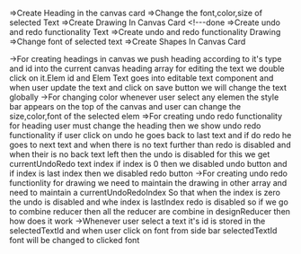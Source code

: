 <!-- ! Features -->
=>Create Heading in the canvas card
=>Change the font,color,size of selected Text
=>Create Drawing In Canvas Card <!---done
=>Create undo and redo functionality Text
=>Create undo and redo functionality Drawing
=>Change font of selected text
=>Create Shapes In Canvas Card

<!-- ! Implementation -->
->For creating headings in canvas we push heading according to it's type and id into the current canvas heading array for editing the text we double click on it.Elem id and Elem Text goes into editable text component and when user update the text and click on save button we will change the text globally
->For changing color whenever user select any elemen the style bar appears on the top of the canvas and user can change the size,color,font of the selected elem
=>For creating undo redo functionality for heading user must change the heading then we show undo redo functionality if user click on undo he goes back to last text and if do redo he goes to next text and when there is no text further than redo is disabled and when their is no back text left then the undo is disabled for this we get currentUndoRedo text index if index is 0 then we disabled undo button and if index is last index then we disabled redo button
->For creating undo redo functionlity for drawing we need to maintain the drawing in other array and need to maintain a currentUndoRedoIndex So that when the index is zero the undo is disabled and whe index is lastIndex redo is disabled
so if we go to combine reducer then all the reducer are combine in designReducer then how does it work
->Whenever user select a text it's id is stored in the selectedTextId and when user click on font from side bar selectedTextId font will be changed to clicked font